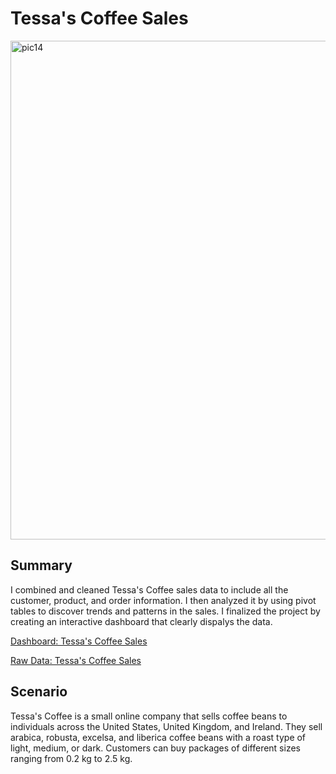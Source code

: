 # Tessa's Coffee Sales

<img width="798" alt="pic14" src="https://github.com/edbeato/coffee_sales/assets/163080154/7edf519d-7423-448f-ae63-ba38be4d6239">

## Summary

I combined and cleaned Tessa's Coffee sales data to include all the customer, product, and order information. I then analyzed it by using pivot tables to discover trends and patterns in the sales. I finalized the project by creating an interactive dashboard that clearly dispalys the data.

[Dashboard: Tessa's Coffee Sales](https://github.com/edbeato/tessas_coffee_sales/blob/829372fc740886c620f642fe6389b69dbd0bb2e1/Sales%20Dashboard.xlsx)

[Raw Data: Tessa's Coffee Sales](https://github.com/edbeato/tessas_coffee_sales/blob/19b894fc9a04b08e9de3c76cdb73fda7918a7351/Raw%20Data.xlsx)

## Scenario

Tessa's Coffee is a small online company that sells coffee beans to individuals across the United States, United Kingdom, and Ireland. They sell arabica, robusta, excelsa, and liberica coffee beans with a roast type of light, medium, or dark. Customers can buy packages of different sizes ranging from 0.2 kg to 2.5 kg. 

